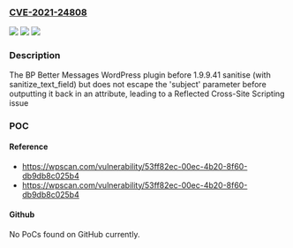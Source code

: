 ### [CVE-2021-24808](https://cve.mitre.org/cgi-bin/cvename.cgi?name=CVE-2021-24808)
![](https://img.shields.io/static/v1?label=Product&message=BP%20Better%20Messages&color=blue)
![](https://img.shields.io/static/v1?label=Version&message=1.9.9.41%3C%201.9.9.41%20&color=brighgreen)
![](https://img.shields.io/static/v1?label=Vulnerability&message=CWE-79%20Cross-site%20Scripting%20(XSS)&color=brighgreen)

### Description

The BP Better Messages WordPress plugin before 1.9.9.41 sanitise (with sanitize_text_field) but does not escape the 'subject' parameter before outputting it back in an attribute, leading to a Reflected Cross-Site Scripting issue

### POC

#### Reference
- https://wpscan.com/vulnerability/53ff82ec-00ec-4b20-8f60-db9db8c025b4
- https://wpscan.com/vulnerability/53ff82ec-00ec-4b20-8f60-db9db8c025b4

#### Github
No PoCs found on GitHub currently.

